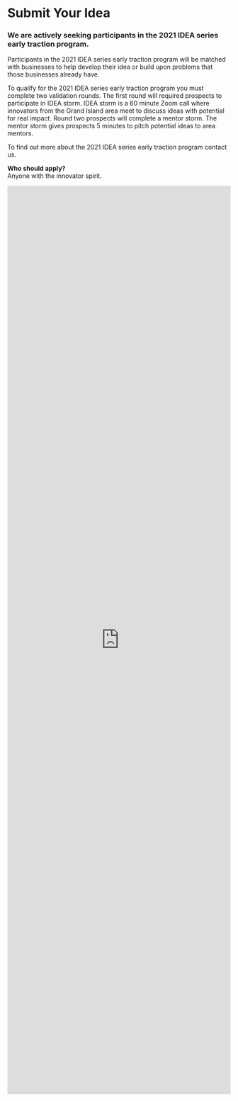 # Submit Your Idea

### We are actively seeking participants in the 2021 IDEA series early traction program.

Participants in the 2021 IDEA series early traction program will be matched with businesses to help develop their idea or build upon problems that those businesses already have.

To qualify for the 2021 IDEA series early traction program you must complete two validation rounds. The first round will required prospects to participate in IDEA storm. IDEA storm is a 60 minute Zoom call where innovators from the Grand Island area meet to discuss ideas with potential for real impact. Round two prospects will complete a mentor storm. The mentor storm gives prospects 5 minutes to pitch potential ideas to area mentors.

To find out more about the 2021 IDEA series early traction program contact us.

**Who should apply?**  
Anyone with the innovator spirit.

<iframe width="100%" height="2050" style="border:none;" src="https://forms.clickup.com/f/879r4-42/HJYFYKCTX1D3R49RTU" /></iframe>
